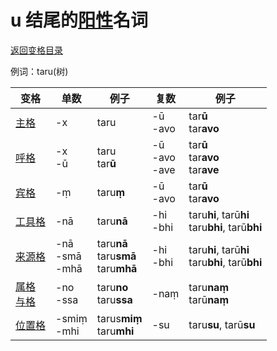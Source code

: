 # u 结尾的[阳性](masculime.md)名词

[返回变格目录](readme.md)

例词：taru(树)

| 变格 | 单数 | 例子 |复数 | 例子 |
| --- | ----- | ------ |---- | ---- |
| [主格](nom.md) | -x |taru  | -ū<br>-avo | tar**ū**<br>tar**avo** |
| [呼格](voc.md) | -x<br>-ū |taru<br>tar**ū** | -ū<br>-avo<br>-ave | tar**ū**<br>tar**avo**<br>tar**ave** |
| [宾格](acc.md) | -ṃ |taru**ṃ**  |-ū<br>-avo  |tar**ū**<br>tar**avo**  |
| [工具格](instr.md) |-nā  |taru**nā**  |-hi<br>-bhi  |taru**hi**, tarū**hi**<br>taru**bhi**, tarū**bhi**  |
| [来源格](abl.md) |-nā<br>-smā<br>-mhā  |taru**nā**<br>taru**smā**<br>taru**mhā**  | -hi<br>-bhi |taru**hi**, tarū**hi**<br>taru**bhi**, tarū**bhi**    |
| [属格](gen.md)<br>[与格](dat.md) |-no<br>-ssa|taru**no**<br>taru**ssa**  |-naṃ  |taru**naṃ**<br>tarū**naṃ**  |
| [位置格](loc.md) |-smiṃ<br>-mhi  |tarus**miṃ**<br>taru**mhi**  |-su  |taru**su**, tarū**su**  |